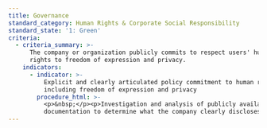 ```yaml
---
title: Governance
standard_category: Human Rights & Corporate Social Responsibility
standard_state: '1: Green'
criteria:
  - criteria_summary: >-
      The company or organization publicly commits to respect users' human
      rights to freedom of expression and privacy.
    indicators:
      - indicator: >-
          Explicit and clearly articulated policy commitment to human rights,
          including freedom of expression and privacy
        procedure_html: >-
          <p>&nbsp;</p><p>Investigation and analysis of publicly available
          documentation to determine what the company clearly discloses</p>
---
```


